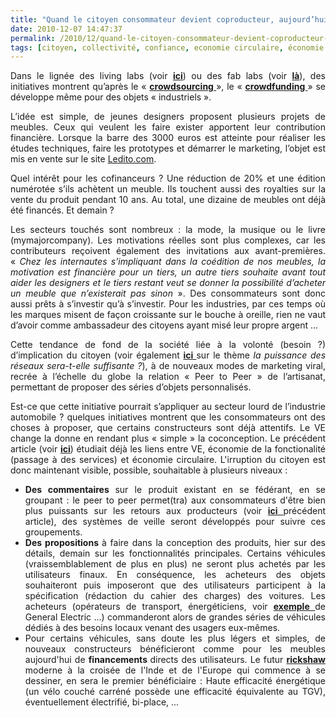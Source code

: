 ```yaml
---
title: "Quand le citoyen consommateur devient coproducteur, aujourd’hui des disques, des meubles, et demain ?"
date: 2010-12-07 14:47:37
permalink: /2010/12/quand-le-citoyen-consommateur-devient-coproducteur-aujourdhui-des-disques-des-meubles-et-demain.html
tags: [citoyen, collectivité, confiance, economie circulaire, économie fonctionnalité, Efficacité énergétique, innovation, internet]
---
```


<p style="text-align: justify">Dans le lignée des living labs (voir <strong><a href="https://gabrielplassat.github.io/transportsdufutur/2010/04/du-serious-game-a-la-ville-laboratoire-puis-a-la-ville-living-lab.html" target="_blank">ici</a></strong>) ou des fab labs (voir <strong><a href="http://fr.wikipedia.org/wiki/Fab_lab" target="_blank">là</a></strong>), des initiatives montrent qu’après le « <strong><a href="http://fr.wikipedia.org/wiki/Crowdsourcing" target="_blank">crowdsourcing </a></strong>», le « <strong><a href="http://en.wikipedia.org/wiki/Crowd_funding" target="_blank">crowdfunding </a></strong>» se développe même pour des objets « industriels ».</p> <p style="text-align: justify">L’idée est simple, de jeunes designers proposent plusieurs projets de meubles. Ceux qui veulent les faire exister apportent leur contribution financière. Lorsque la barre des 3000 euros est atteinte pour réaliser les études techniques, faire les prototypes et démarrer le marketing, l’objet est mis en vente sur le site <a href="http://www.ledito.com" target="_blank">Ledito.com</a>.</p> <p style="text-align: justify">Quel intérêt pour les cofinanceurs ? Une réduction de 20% et une édition numérotée s’ils achètent un meuble. Ils touchent aussi des royalties sur la vente du produit pendant 10 ans. Au total, une dizaine de meubles ont déjà été financés. Et demain ? </p>  <!--more-->   <p style="text-align: justify">Les secteurs touchés sont nombreux : la mode, la musique ou le livre (mymajorcompany). Les motivations réelles sont plus complexes, car les contributeurs reçoivent également des invitations aux avant-premières. « <em>Chez les internautes s’impliquant dans la coédition de nos meubles, la motivation est financière pour un tiers, un autre tiers souhaite avant tout aider les designers et le tiers restant veut se donner la possibilité d’acheter un meuble que n’existerait pas sinon</em> ». Des consommateurs sont donc aussi prêts à s’investir qu’à s’investir. Pour les industries, par ces temps où les marques misent de façon croissante sur le bouche à oreille, rien ne vaut d’avoir comme ambassadeur des citoyens ayant misé leur propre argent …</p> <p style="text-align: justify">Cette tendance de fond de la société liée à la volonté (besoin ?) d’implication du citoyen (voir également <strong><a href="https://gabrielplassat.github.io/transportsdufutur/2010/01/la-puissance-des-reseaux-seratelle-suffisante.html" target="_blank">ici </a></strong>sur le thème <em>la puissance des réseaux sera-t-elle suffisante ?</em>), à de nouveaux modes de marketing viral, recrée à l’échelle du globe la relation « Peer to Peer » de l’artisanat, permettant de proposer des séries d’objets personnalisés.</p> <p style="text-align: justify">Est-ce que cette initiative pourrait s’appliquer au secteur lourd de l’industrie automobile ? quelques initiatives montrent que les consommateurs ont des choses à proposer, que certains constructeurs sont déjà attentifs. Le VE change la donne en rendant plus « simple » la coconception. Le précédent article (voir <strong><a href="https://gabrielplassat.github.io/transportsdufutur/2010/06/le-vehicule-electrique-le-service-et-leconomie-circulaire.html" target="_blank">ici</a></strong>) étudiait déjà les liens entre VE, économie de la fonctionalité (passage à des services) et économie circulaire. L'irruption du citoyen est donc maintenant visible, possible, souhaitable à plusieurs niveaux :</p> <ul> <li> <div style="text-align: justify"><strong>Des commentaires </strong>sur le produit existant en se fédérant, en se groupant : le peer to peer permet(tra) aux consommateurs d'être bien plus puissants sur les retours aux producteurs (voir <strong><a href="https://gabrielplassat.github.io/transportsdufutur/2010/04/la-puissance-sous-estimee-du-consommateur.html" target="_blank">ici </a></strong>précédent article), des systèmes de veille seront développés pour suivre ces groupements.</div> </li> <li> <div style="text-align: justify"><strong>Des propositions </strong>à faire dans la conception des produits, hier sur des détails, demain sur les fonctionnalités principales. Certains véhicules (vraissemblablement de plus en plus) ne seront plus achetés par les utilisateurs finaux. En conséquence, les acheteurs des objets souhaiteront puis imposeront que des utilisateurs participent à la spécification (rédaction du cahier des charges) des voitures. Les acheteurs (opérateurs de transport, énergéticiens, voir <strong><a href="https://gabrielplassat.github.io/transportsdufutur/2010/11/general-electric-se-prepare-a-devenir-le-leader-mondial-en-matiere-de-mobilite-electrique.html" target="_blank">exemple </a></strong>de General Electric ...) commanderont alors de grandes séries de véhicules dédiés à des besoins locaux venant des usagers eux-mêmes.</div> </li> <li> <div style="text-align: justify">Pour certains véhicules, sans doute les plus légers et simples, de nouveaux constructeurs bénéficieront comme pour les meubles aujourd'hui de <strong>financements </strong>directs des utilisateurs. Le futur <strong><a href="https://gabrielplassat.github.io/transportsdufutur/2010/03/sudnord-le-croisement.html " target="_blank">rickshaw </a></strong>moderne à la croisée de l'Inde et de l'Europe qui commence à se dessiner, en sera le premier bénéficiaire : Haute efficacité énergétique (un vélo couché carréné possède une efficacité équivalente au TGV), éventuellement électrifié, bi-place, ...</div> </li> </ul>
